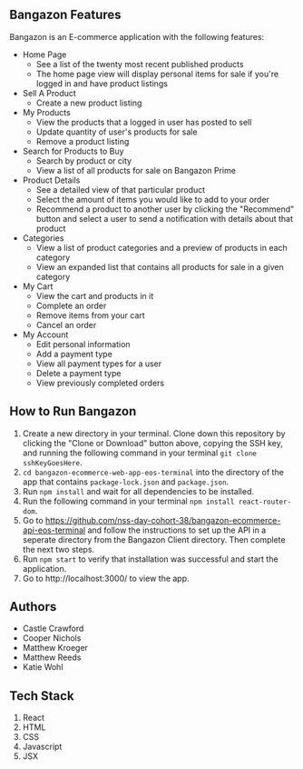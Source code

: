 ## Bangazon Features
Bangazon is an E-commerce application with the following features:
- Home Page
    - See a list of the twenty most recent published products
    - The home page view will display personal items for sale if you're logged in and have product listings 
- Sell A Product
    - Create a new product listing
- My Products
    - View the products that a logged in user has posted to sell
    - Update quantity of user's products for sale
    - Remove a product listing
- Search for Products to Buy
    - Search by product or city
    - View a list of all products for sale on Bangazon Prime
- Product Details
    - See a detailed view of that particular product
    - Select the amount of items you would like to add to your order
    - Recommend a product to another user by clicking the "Recommend" button and select a user to send a    notification with details about that product
- Categories
    - View a list of product categories and a preview of products in each category
    - View an expanded list that contains all products for sale in a given category
- My Cart
    - View the cart and products in it
    - Complete an order
    - Remove items from your cart
    - Cancel an order
- My Account
    - Edit personal information
    - Add a payment type
    - View all payment types for a user
    - Delete a payment type
    - View previously completed orders 
## How to Run Bangazon
1. Create a new directory in your terminal. Clone down this repository by clicking the "Clone or Download" button above, copying the SSH key, and running the following command in your terminal `git clone sshKeyGoesHere`.
1. `cd bangazon-ecommerce-web-app-eos-terminal` into the directory of the app that contains `package-lock.json` and `package.json`.
1. Run `npm install` and wait for all dependencies to be installed.
1. Run the following command in your terminal `npm install react-router-dom`.
1. Go to https://github.com/nss-day-cohort-38/bangazon-ecommerce-api-eos-terminal and follow the instructions to set up the API in a seperate directory from the Bangazon Client directory. Then complete the next two steps.
1. Run `npm start` to verify that installation was successful and start the application.
1. Go to http://localhost:3000/ to view the app. 
## Authors
- Castle Crawford
- Cooper Nichols
- Matthew Kroeger
- Matthew Reeds
- Katie Wohl
## Tech Stack
1. React
1. HTML
1. CSS 
1. Javascript
1. JSX

